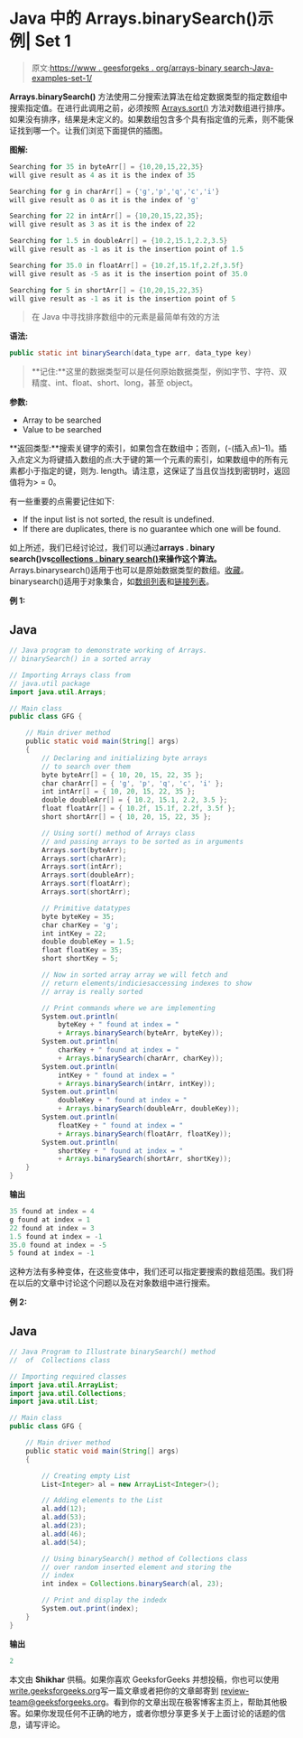 # Java 中的 Arrays.binarySearch()示例| Set 1

> 原文:[https://www . geesforgeks . org/arrays-binary search-Java-examples-set-1/](https://www.geeksforgeeks.org/arrays-binarysearch-java-examples-set-1/)

**Arrays.binarySearch()** 方法使用二分搜索法算法在给定数据类型的指定数组中搜索指定值。在进行此调用之前，必须按照 [Arrays.sort()](https://www.geeksforgeeks.org/arrays-sort-in-java-with-examples/) 方法对数组进行排序。如果没有排序，结果是未定义的。如果数组包含多个具有指定值的元素，则不能保证找到哪一个。让我们浏览下面提供的插图。

**图解:**

```java
Searching for 35 in byteArr[] = {10,20,15,22,35}
will give result as 4 as it is the index of 35

Searching for g in charArr[] = {'g','p','q','c','i'}
will give result as 0 as it is the index of 'g'

Searching for 22 in intArr[] = {10,20,15,22,35};
will give result as 3 as it is the index of 22

Searching for 1.5 in doubleArr[] = {10.2,15.1,2.2,3.5}
will give result as -1 as it is the insertion point of 1.5

Searching for 35.0 in floatArr[] = {10.2f,15.1f,2.2f,3.5f}
will give result as -5 as it is the insertion point of 35.0

Searching for 5 in shortArr[] = {10,20,15,22,35}
will give result as -1 as it is the insertion point of 5
```

> 在 Java 中寻找排序数组中的元素是最简单有效的方法

**语法:**

```java
public static int binarySearch(data_type arr, data_type key)
```

> **记住:**这里的数据类型可以是任何原始数据类型，例如字节、字符、双精度、int、float、short、long，甚至 object。

**参数:**

*   Array to be searched
*   Value to be searched

**返回类型:**搜索关键字的索引，如果包含在数组中；否则，(-(插入点)–1)。插入点定义为将键插入数组的点:大于键的第一个元素的索引，如果数组中的所有元素都小于指定的键，则为. length。请注意，这保证了当且仅当找到密钥时，返回值将为> = 0。

有一些重要的点需要记住如下:

*   If the input list is not sorted, the result is undefined.
*   If there are duplicates, there is no guarantee which one will be found.

如上所述，我们已经讨论过，我们可以通过**arrays . binary search()vs**[**collections . binary search()**](https://www.geeksforgeeks.org/collections-binarysearch-java-examples/)**来操作这个算法。** Arrays.binarysearch()适用于也可以是原始数据类型的数组。[收藏](https://www.geeksforgeeks.org/collections-in-java-2/)。binarysearch()适用于对象集合，如[数组列表](https://www.geeksforgeeks.org/arraylist-in-java/)和[链接列表](https://www.geeksforgeeks.org/linked-list-in-java/)。

**例 1:**

## Java

```java
// Java program to demonstrate working of Arrays.
// binarySearch() in a sorted array

// Importing Arrays class from
// java.util package
import java.util.Arrays;

// Main class
public class GFG {

    // Main driver method
    public static void main(String[] args)
    {
        // Declaring and initializing byte arrays
        // to search over them
        byte byteArr[] = { 10, 20, 15, 22, 35 };
        char charArr[] = { 'g', 'p', 'q', 'c', 'i' };
        int intArr[] = { 10, 20, 15, 22, 35 };
        double doubleArr[] = { 10.2, 15.1, 2.2, 3.5 };
        float floatArr[] = { 10.2f, 15.1f, 2.2f, 3.5f };
        short shortArr[] = { 10, 20, 15, 22, 35 };

        // Using sort() method of Arrays class
        // and passing arrays to be sorted as in arguments
        Arrays.sort(byteArr);
        Arrays.sort(charArr);
        Arrays.sort(intArr);
        Arrays.sort(doubleArr);
        Arrays.sort(floatArr);
        Arrays.sort(shortArr);

        // Primitive datatypes
        byte byteKey = 35;
        char charKey = 'g';
        int intKey = 22;
        double doubleKey = 1.5;
        float floatKey = 35;
        short shortKey = 5;

        // Now in sorted array array we will fetch and
        // return elements/indiciesaccessing indexes to show
        // array is really sorted

        // Print commands where we are implementing
        System.out.println(
            byteKey + " found at index = "
            + Arrays.binarySearch(byteArr, byteKey));
        System.out.println(
            charKey + " found at index = "
            + Arrays.binarySearch(charArr, charKey));
        System.out.println(
            intKey + " found at index = "
            + Arrays.binarySearch(intArr, intKey));
        System.out.println(
            doubleKey + " found at index = "
            + Arrays.binarySearch(doubleArr, doubleKey));
        System.out.println(
            floatKey + " found at index = "
            + Arrays.binarySearch(floatArr, floatKey));
        System.out.println(
            shortKey + " found at index = "
            + Arrays.binarySearch(shortArr, shortKey));
    }
}
```

**输出**

```java
35 found at index = 4
g found at index = 1
22 found at index = 3
1.5 found at index = -1
35.0 found at index = -5
5 found at index = -1
```

这种方法有多种变体，在这些变体中，我们还可以指定要搜索的数组范围。我们将在以后的文章中讨论这个问题以及在对象数组中进行搜索。

**例 2:**

## Java

```java
// Java Program to Illustrate binarySearch() method
//  of  Collections class

// Importing required classes
import java.util.ArrayList;
import java.util.Collections;
import java.util.List;

// Main class
public class GFG {

    // Main driver method
    public static void main(String[] args)
    {

        // Creating empty List
        List<Integer> al = new ArrayList<Integer>();

        // Adding elements to the List
        al.add(12);
        al.add(53);
        al.add(23);
        al.add(46);
        al.add(54);

        // Using binarySearch() method of Collections class
        // over random inserted element and storing the
        // index
        int index = Collections.binarySearch(al, 23);

        // Print and display the indedx
        System.out.print(index);
    }
}
```

**输出**

```java
2
```

本文由 **Shikhar** 供稿。如果你喜欢 GeeksforGeeks 并想投稿，你也可以使用[write.geeksforgeeks.org](https://write.geeksforgeeks.org)写一篇文章或者把你的文章邮寄到 review-team@geeksforgeeks.org。看到你的文章出现在极客博客主页上，帮助其他极客。如果你发现任何不正确的地方，或者你想分享更多关于上面讨论的话题的信息，请写评论。
